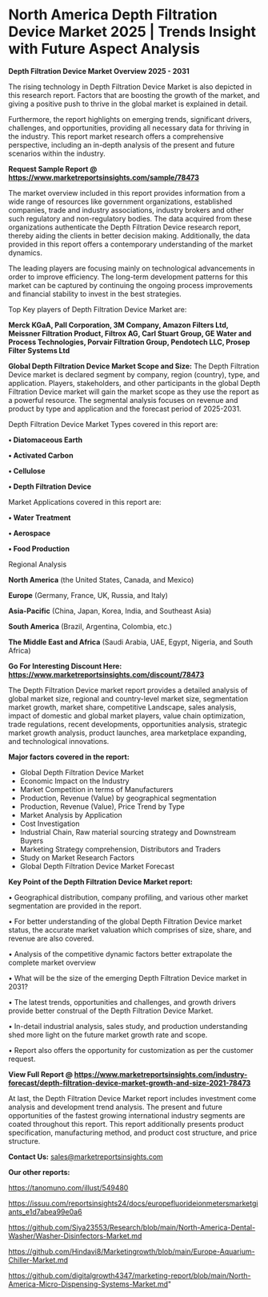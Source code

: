 # North America Depth Filtration Device Market 2025 | Trends Insight with Future Aspect Analysis

<Strong> Depth Filtration Device Market Overview 2025 - 2031</strong>

The rising technology in Depth Filtration Device Market is also depicted in this research report. Factors that are boosting the growth of the market, and giving a positive push to thrive in the global market is explained in detail.

Furthermore, the report highlights on emerging trends, significant drivers, challenges, and opportunities, providing all necessary data for thriving in the industry. This report market research offers a comprehensive perspective, including an in-depth analysis of the present and future scenarios within the industry.

<strong>Request Sample Report @ <a href=https://www.marketreportsinsights.com/sample/78473>https://www.marketreportsinsights.com/sample/78473</a></strong>

The market overview included in this report provides information from a wide range of resources like government organizations, established companies, trade and industry associations, industry brokers and other such regulatory and non-regulatory bodies. The data acquired from these organizations authenticate the Depth Filtration Device research report, thereby aiding the clients in better decision making. Additionally, the data provided in this report offers a contemporary understanding of the market dynamics.

The leading players are focusing mainly on technological advancements in order to improve efficiency. The long-term development patterns for this market can be captured by continuing the ongoing process improvements and financial stability to invest in the best strategies.

Top Key players of Depth Filtration Device Market are:

<strong>Merck KGaA, Pall Corporation, 3M Company, Amazon Filters Ltd, Meissner Filtration Product, Filtrox AG, Carl Stuart Group, GE Water and Process Technologies, Porvair Filtration Group, Pendotech LLC, Prosep Filter Systems Ltd</strong>

<strong><b>Global Depth Filtration Device Market Scope and Size:</b></strong>
The Depth Filtration Device market is declared segment by company, region (country), type, and application. Players, stakeholders, and other participants in the global Depth Filtration Device market will gain the market scope as they use the report as a powerful resource. The segmental analysis focuses on revenue and product by type and application and the forecast period of 2025-2031.

Depth Filtration Device Market Types covered in this report are:

<strong>• Diatomaceous Earth

• Activated Carbon

• Cellulose

• Depth Filtration Device</strong>

Market Applications covered in this report are:

<strong>• Water Treatment

• Aerospace

• Food Production</strong> 

Regional Analysis

<strong>North America</strong> (the United States, Canada, and Mexico)

<strong>Europe</strong> (Germany, France, UK, Russia, and Italy)

<strong>Asia-Pacific</strong> (China, Japan, Korea, India, and Southeast Asia)

<strong>South America</strong> (Brazil, Argentina, Colombia, etc.)

<strong>The Middle East and Africa</strong> (Saudi Arabia, UAE, Egypt, Nigeria, and South Africa)

<strong>Go For Interesting Discount Here: <a href=https://www.marketreportsinsights.com/discount/78473>https://www.marketreportsinsights.com/discount/78473</a></strong>

The Depth Filtration Device market report provides a detailed analysis of global market size, regional and country-level market size, segmentation market growth, market share, competitive Landscape, sales analysis, impact of domestic and global market players, value chain optimization, trade regulations, recent developments, opportunities analysis, strategic market growth analysis, product launches, area marketplace expanding, and technological innovations.

<strong><b>Major factors covered in the report:</b></strong>
<ul>
  <li>Global Depth Filtration Device Market </li>
  <li>Economic Impact on the Industry</li>
  <li>Market Competition in terms of Manufacturers</li>
  <li>Production, Revenue (Value) by geographical segmentation</li>
  <li>Production, Revenue (Value), Price Trend by Type</li>
  <li>Market Analysis by Application</li>
  <li>Cost Investigation</li>
  <li>Industrial Chain, Raw material sourcing strategy and Downstream Buyers</li>
  <li>Marketing Strategy comprehension, Distributors and Traders</li>
  <li>Study on Market Research Factors</li>
  <li>Global Depth Filtration Device Market Forecast</li>
</ul>

<strong><b>Key Point of the Depth Filtration Device Market report:</b></strong>

• Geographical distribution, company profiling, and various other market segmentation are provided in the report.

• For better understanding of the global Depth Filtration Device market status, the accurate market valuation which comprises of size, share, and revenue are also covered.

• Analysis of the competitive dynamic factors better extrapolate the complete market overview

• What will be the size of the emerging Depth Filtration Device market in 2031?

• The latest trends, opportunities and challenges, and growth drivers provide better construal of the Depth Filtration Device Market.

• In-detail industrial analysis, sales study, and production understanding shed more light on the future market growth rate and scope.

• Report also offers the opportunity for customization as per the customer request.

<strong><b>View Full Report @ <a href=https://www.marketreportsinsights.com/industry-forecast/depth-filtration-device-market-growth-and-size-2021-78473>https://www.marketreportsinsights.com/industry-forecast/depth-filtration-device-market-growth-and-size-2021-78473</a></b></strong>


At last, the Depth Filtration Device Market report includes investment come analysis and development trend analysis. The present and future opportunities of the fastest growing international industry segments are coated throughout this report. This report additionally presents product specification, manufacturing method, and product cost structure, and price structure.

<strong>Contact Us:</strong>
sales@marketreportsinsights.com

<strong>Our other reports:</strong>

<a href=https://tanomuno.com/illust/549480>https://tanomuno.com/illust/549480</a>

<a href=https://issuu.com/reportsinsights24/docs/europefluorideionmetersmarketgiants_e1d7abea99e0a6>https://issuu.com/reportsinsights24/docs/europefluorideionmetersmarketgiants_e1d7abea99e0a6</a>

<a href=https://github.com/Siya23553/Research/blob/main/North-America-Dental-Washer/Washer-Disinfectors-Market.md>https://github.com/Siya23553/Research/blob/main/North-America-Dental-Washer/Washer-Disinfectors-Market.md</a>

<a href=https://github.com/Hindavi8/Marketingrowth/blob/main/Europe-Aquarium-Chiller-Market.md>https://github.com/Hindavi8/Marketingrowth/blob/main/Europe-Aquarium-Chiller-Market.md</a>

<a href=https://github.com/digitalgrowth4347/marketing-report/blob/main/North-America-Micro-Dispensing-Systems-Market.md>https://github.com/digitalgrowth4347/marketing-report/blob/main/North-America-Micro-Dispensing-Systems-Market.md</a>"
